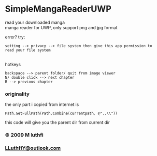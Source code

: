 # SimpleMangaReaderUWP
read your downloaded manga<br/>
manga reader for UWP, only support png and jpg format

error?
try:
```
setting --> privacy --> file system then give this app permission to read your file system
```

<br/>
hotkeys

```
backspace --> parent folder/ quit from image viewer
N/ double click --> next chapter
B --> previous chapter
```



### originality
the only part i copied from internet is
```
Path.GetFullPath(Path.Combine(currentpath, @"..\\"))
```

this code will give you the parent dir from current dir

### © 2009 M luthfi 
### LLuthfiY@outlook.com
